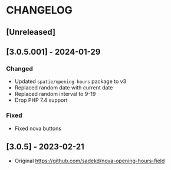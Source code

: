 # CHANGELOG

## [Unreleased]

## [3.0.5.001] - 2024-01-29
### Changed
- Updated `spatie/opening-hours` package to v3
- Replaced random date with current date
- Replaced random interval to 9-19
- Drop PHP 7.4 support
### Fixed
- Fixed nova buttons

## [3.0.5] - 2023-02-21
- Original https://github.com/sadekd/nova-opening-hours-field
